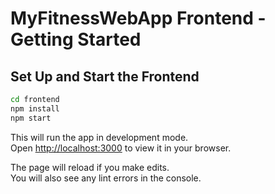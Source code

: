 # MyFitnessWebApp Frontend - Getting Started

## Set Up and Start the Frontend

```bash
cd frontend
npm install
npm start
```

This will run the app in development mode.  
Open [http://localhost:3000](http://localhost:3000) to view it in your browser.

The page will reload if you make edits.  
You will also see any lint errors in the console.
